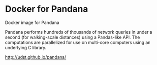 # Docker for Pandana

Docker image for Pandana

Pandana performs hundreds of thousands of network queries in under a second (for walking-scale distances) using a Pandas-like API. The computations are parallelized for use on multi-core computers using an underlying C library.

http://udst.github.io/pandana/
